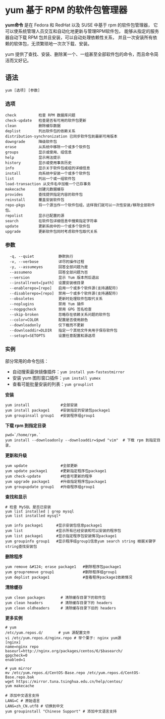 # yum 基于 RPM 的软件包管理器

**yum命令** 是在 Fedora 和 RedHat 以及 SUSE 中基于 rpm 的软件包管理器，
它可以使系统管理人员交互和自动化地更新与管理RPM软件包，
能够从指定的服务器自动下载 RPM 包并且安装，可以自动处理依赖性关系，
并且一次安装所有依赖的软体包，无须繁琐地一次次下载、安装。

yum 提供了查找、安装、删除某一个、一组甚至全部软件包的命令，而且命令简洁而又好记。

## 语法

```text
yum [选项] [参数]
```

### 选项

```text
check          检查 RPM 数据库问题
check-update   检查是否有可用的软件包更新
clean          删除缓存数据
deplist        列出软件包的依赖关系
distribution-synchronization 已同步软件包到最新可用版本
downgrade      降级软件包
erase          从系统中移除一个或多个软件包
groups         显示或使用、组信息
help           显示用法提示
history        显示或使用事务历史
info           显示关于软件包或组的详细信息
install        向系统中安装一个或多个软件包
list           列出一个或一组软件包
load-transaction 从文件名中加载一个已存事务
makecache      创建元数据缓存
provides       查找提供指定内容的软件包
reinstall      覆盖安装软件包
repo-pkgs      将一个源当作一个软件包组，这样我们就可以一次性安装/移除全部软件包。
repolist       显示已配置的源
search         在软件包详细信息中搜索指定字符串
update         更新系统中的一个或多个软件包
upgrade        更新软件包同时考虑软件包取代关系
```

### 参数

```text
  -q, --quiet           静默执行
  -v, --verbose         详尽的操作过程
  -y, --assumeyes       回答全部问题为是
  --assumeno            回答全部问题为否
  --version             显示 Yum 版本然后退出
  --installroot=[path]  设置安装根目录
  --enablerepo=[repo]   启用一个或多个软件源(支持通配符)
  --disablerepo=[repo]  禁用一个或多个软件源(支持通配符)
  --obsoletes           更新时处理软件包取代关系
  --noplugins           禁用 Yum 插件
  --nogpgcheck          禁用 GPG 签名检查
  --skip-broken         忽略存在依赖关系问题的软件包
  --color=COLOR         配置是否使用颜色
  --downloadonly        仅下载而不更新
  --downloaddir=DLDIR   指定一个其他文件夹用于保存软件包
  --setopt=SETOPTS      设置任意配置和源选项
```

### 实例

部分常用的命令包括：

* 自动搜索最快镜像插件：`yum install yum-fastestmirror`
* 安装 yum 图形窗口插件：`yum install yumex`
* 查看可能批量安装的列表：`yum grouplist`

**安装**

```shell
yum install              #全部安装
yum install package1     #安装指定的安装包package1
yum groupinsall group1   #安装程序组group1
```

__下载 rpm 到指定目录__

```shell
pwd=`/home/rpm.`
yum install --downloadonly --downloaddir=$pwd "vim"  # 下载 rpm 到指定目录，
```

**更新和升级**

```shell
yum update               #全部更新
yum update package1      #更新指定程序包package1
yum check-update         #检查可更新的程序
yum upgrade package1     #升级指定程序包package1
yum groupupdate group1   #升级程序组group1
```

**查找和显示**

```shell
# 检查 MySQL 是否已安装
yum list installed | grep mysql
yum list installed mysql*

yum info package1      #显示安装包信息package1
yum list               #显示所有已经安装和可以安装的程序包
yum list package1      #显示指定程序包安装情况package1
yum groupinfo group1   #显示程序组group1信息yum search string 根据关键字string查找安装包
```

**删除程序**

```shell
yum remove &#124; erase package1   #删除程序包package1
yum groupremove group1             #删除程序组group1
yum deplist package1               #查看程序package1依赖情况
```

**清除缓存**

```shell
yum clean packages       # 清除缓存目录下的软件包
yum clean headers        # 清除缓存目录下的 headers
yum clean oldheaders     # 清除缓存目录下旧的 headers
```

**更多实例**

```shell
# yum
/etc/yum.repos.d/       # yum 源配置文件
vi /etc/yum.repos.d/nginx.repo # 举个栗子: nginx yum源
[nginx]
name=nginx repo
baseurl=http://nginx.org/packages/centos/6/$basearch/
gpgcheck=0
enabled=1

# yum mirror
mv /etc/yum.repos.d/CentOS-Base.repo /etc/yum.repos.d/CentOS-Base.repo.bak
wget https://mirror.tuna.tsinghua.edu.cn/help/centos/
yum makecache

# 添加中文语言支持
LANG=C # 原始语言
LANG=zh_CN.utf8 # 切换到中文
yum groupinstall "Chinese Support" # 添加中文语言支持
```
